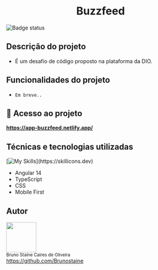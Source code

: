 
<h1 align="center">Buzzfeed</h1>

![Badge status](https://img.shields.io/static/v1?label=STATUS&message=EM_DESENVOLVIMENTO&color=blue&style=for-the-badge)


## Descrição do projeto

- É um desafio de código proposto na plataforma da DIO.

## Funcionalidades do projeto

- `Em breve..` 

## 📁 Acesso ao projeto

**https://app-buzzfeed.netlify.app/**

## Técnicas e tecnologias utilizadas

[![My Skills](https://skillicons.dev/icons?i=angular,typescript,css,vscode,)](https://skillicons.dev)

- Angular 14
- TypeScript
- CSS
- Mobile First

## Autor

<img src="https://user-images.githubusercontent.com/87622645/157755137-8d22a951-d323-4c33-814e-c0351ebefafe.png" width=80><br>
<sub>Bruno Staine Caires de Oliveira</sub><br>
https://github.com/Brunostaine

